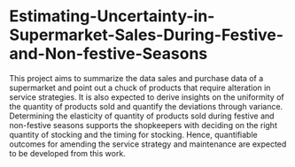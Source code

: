 # Estimating-Uncertainty-in-Supermarket-Sales-During-Festive-and-Non-festive-Seasons

This project aims to summarize the data sales and purchase data of a supermarket and point out a chuck of products that require alteration in service strategies. It is also expected to derive insights on the uniformity of the quantity of products sold and quantify the deviations through variance. Determining the elasticity of quantity of products sold during festive and non-festive seasons supports the shopkeepers with deciding on the right quantity of stocking and the timing for stocking. Hence, quantifiable outcomes for amending the service strategy and maintenance are expected to be developed from this work.
